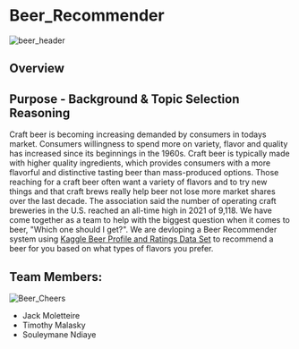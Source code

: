 # Beer_Recommender
![beer_header](https://user-images.githubusercontent.com/105253626/199361595-80865542-ba6d-41a7-8853-50e24831c812.png)

## Overview
## Purpose - Background & Topic Selection Reasoning
Craft beer is becoming increasing demanded by consumers in todays market. Consumers willingness to spend more on variety, flavor and quality has increased since its beginnings in the 1960s. Craft beer is typically made with higher quality ingredients, which provides consumers with a more flavorful and distinctive tasting beer than mass-produced options. Those reaching for a craft beer often want a variety of flavors and to try new things and that craft brews really help beer not lose more market shares over the last decade. The association said the number of operating craft breweries in the U.S. reached an all-time high in 2021 of 9,118. We have come together as a team to help with the biggest question when it comes to beer, "Which one should I get?". We are devloping a Beer Recommender system using [Kaggle Beer Profile and Ratings Data Set](https://www.kaggle.com/datasets/ruthgn/beer-profile-and-ratings-data-set) to recommend a beer for you based on what types of flavors you prefer.

## Team Members:
![Beer_Cheers](https://user-images.githubusercontent.com/105253626/199364645-35870cab-7101-4572-9d3b-02312be0f928.jpeg)
- Jack Moletteire
- Timothy Malasky
- Souleymane Ndiaye
 
